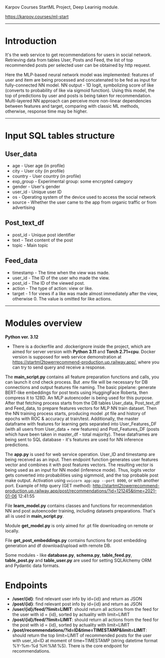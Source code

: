 Karpov Courses StartML Project, Deep Learinig module.

https://karpov.courses/ml-start

---

# Introduction

It's the web service to get recommendations for users in social network.
Retrieving data from tables User, Posts and Feed, the list of top recommended posts per selected user can be obtained 
by http request. 

Here the MLP-based neural network model was implemented: features of user and item are being processed 
and concatenated to be fed as input for fully-connected NN model. NN output - 1D logit, symbolizing score of like 
(converts to probability of like via sigmoid function). Using this model, the top of predictions by user and posts is 
being taken for recommendation. Multi-layered NN approach can perceive more non-linear dependencies between features and 
target, comparing with classic ML methods, otherwise, response time may be higher. 

---

# Input SQL tables structure

## User_data

- age - User age (in profile)
- city - User city (in profile)
- country - User country (in profile)
- exp_group - Experimental group: some encrypted category
- gender - User's gender
- user_id - Unique user ID
- os - Operating system of the device used to access the social network
- source - Whether the user came to the app from organic traffic or from advertising

##  Post_text_df 

- post_id - Unique post identifier
- text - Text content of the post
- topic - Main topic

##  Feed_data 

- timestamp - The time when the view was made.
- user_id - The ID of the user who made the view.
- post_id - The ID of the viewed post.
- action - The type of action: view or like.
- target - 1 for views if a like was made almost immediately after the view, otherwise 0. The value is omitted for 
like actions.

---

# Modules overview 

**Python ver. 3.12**

- There is a dockerfile and .dockerignore inside the project, which are aimed for server version with **Python 3.11** and 
**Torch 2.71+cpu**. Docker version is supposed for web service demonstration at 
https://startml2towerrecommend-production.up.railway.app/, where you can try to send query and receive a response.

The **main_script.py** contains all feature preparation functions and calls, you can launch it cnd check process. 
But .env file will be necessary for DB connections and output features file naming.
The basic pipelane: generate BERT-like embeddings for post texts using HuggingFace Roberta, then compress it to 128D. 
An MLP autoencoder is being used for this purpose. After that fetching process starts from the DB tables User_data,
Post_text_df and Feed_data, to prepare features vectors for MLP NN train dataset. Then the NN training process 
starts, producing model .pt file and history of epochs with ROC & accuracy at train/test. Additionally, the master 
dataframe with features for learning gets separated into User_Features_DF (with all users from User_data + new features)
and Post_Features_DF (posts which have been taken in master_df - total majority). These dataframes are being sent to SQL
database - it's features are used for NN inference predictions.

The **app.py** is used for web service operation. User_ID and timestamp are being received as an input. Then endpoint
function generates user features vector and combines it with post features vectors. The resulting vector is being used 
as an input for NN model (inference mode). Thus, logits vector gets converted into probabilities using sigmmoid, and the
top probable post make output. Activation using `uvicorn app:app --port 8000`, or with another port. 
Example of http query (GET method): 
http://startml2towerrecommend-production.up.railway.app/post/recommendations/?id=121245&time=2021-01-06 12:41:55

File **learn_model.py** contains classes and functions for recommendation NN and post autoencoder training, including 
datasets preparations. That's all is used in **main_script.py**.

Module **get_model.py** is only aimed for .pt file downloading on remote or locally.

File **get_post_embeddings.py** contains functions for post embedding generation and df download/upload with remote DB.

Some modules - like **database.py**, **schema.py**, **table_feed.py**, **table_post.py** and **table_user.py** are used 
for setting SQLAlchemy ORM and Pydantic data formats.

# Endpoints

- **/user/{id}**: find relevant user info by id={id} and return as JSON
- **/post/{id}**: find relevant post info  by id={id} and return as JSON
- **/user/{id}/feed/?limit=LIMIT**: should return all actions from the feed for the user with id = {id}, sorted by 
actuality with limit=LIMIT
- **/post/{id}/feed/?limit=LIMIT**: should return all actions from the feed for the post with id = {id}, sorted by 
actuality with limit=LIMIT
- **/post/recommendations/?id=ID&time=TIMESTAMP&limit=LIMIT**: should return the top limit=LIMIT of recommended posts for the user with
user_id=ID at moment of time=TIMESTAMP (string datetime format %Y-%m-%d %H:%M:%S). There is the core endpoint for
recommendations.

